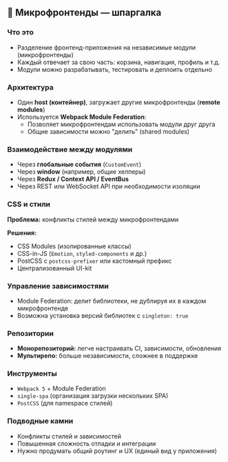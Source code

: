 ## 🧩 Микрофронтенды — шпаргалка

### Что это
- Разделение фронтенд-приложения на независимые модули (микрофронтенды)
- Каждый отвечает за свою часть: корзина, навигация, профиль и т.д.
- Модули можно разрабатывать, тестировать и деплоить отдельно

### Архитектура
- Один **host (контейнер)**, загружает другие микрофронтенды (**remote modules**)
- Используется **Webpack Module Federation**:
  - Позволяет микрофронтендам использовать модули друг друга
  - Общие зависимости можно "делить" (shared modules)

### Взаимодействие между модулями
- Через **глобальные события** (`CustomEvent`)
- Через **window** (например, общие хелперы)
- Через **Redux / Context API / EventBus**
- Через REST или WebSocket API при необходимости изоляции

### CSS и стили
**Проблема:** конфликты стилей между микрофронтендами

**Решения:**
- CSS Modules (изолированные классы)
- CSS-in-JS (`Emotion`, `styled-components` и др.)
- PostCSS с `postcss-prefixer` или кастомный префикс
- Централизованный UI-kit

### Управление зависимостями
- Module Federation: делит библиотеки, не дублируя их в каждом микрофронтенде
- Возможна установка версий библиотек с `singleton: true`

### Репозитории
- **Монорепозиторий:** легче настраивать CI, зависимости, обновления
- **Мультирепо:** больше независимости, сложнее в поддержке

### Инструменты
- `Webpack 5` + Module Federation
- `single-spa` (организация загрузки нескольких SPA)
- `PostCSS` (для namespace стилей)

### Подводные камни
- Конфликты стилей и зависимостей
- Повышенная сложность отладки и интеграции
- Нужно продумать общий роутинг и UX (единый вид у приложения)